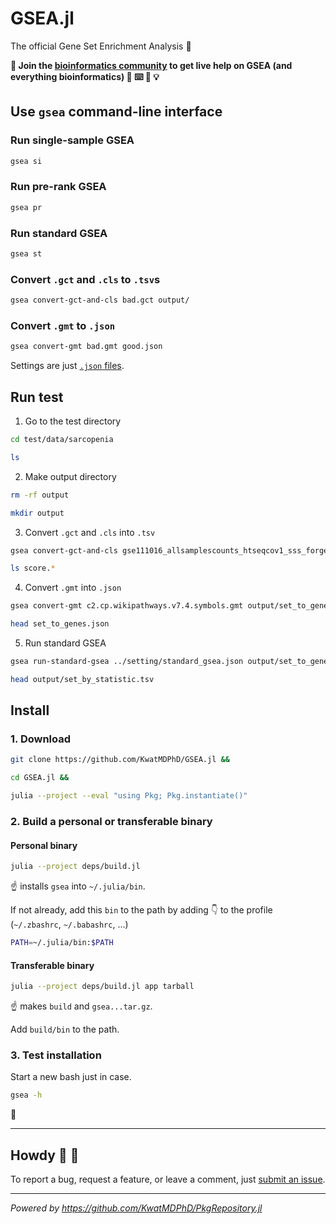 # GSEA.jl

The official Gene Set Enrichment Analysis :dna:

**:information_desk_person: Join the [bioinformatics community](https://discord.gg/Q8XyvCfH) to get live help on GSEA (and everything bioinformatics) :circus_tent: :keyboard: :beginner: :bulb:**

## Use `gsea` command-line interface

### Run single-sample GSEA

```bash
gsea si
```

### Run pre-rank GSEA

```bash
gsea pr
```

### Run standard GSEA

```bash
gsea st
```

### Convert `.gct` and `.cls` to `.tsv`s

```bash
gsea convert-gct-and-cls bad.gct output/
```

### Convert `.gmt` to `.json`

```bash
gsea convert-gmt bad.gmt good.json
```

Settings are just [`.json` files](test/data/setting).

## Run test

1. Go to the test directory

```bash
cd test/data/sarcopenia

ls
```

2. Make output directory

```bash
rm -rf output

mkdir output
```

3. Convert `.gct` and `.cls` into `.tsv`

```bash
gsea convert-gct-and-cls gse111016_allsamplescounts_htseqcov1_sss_forgeo.sarcopenia.vs.normal_counts_collapsed_to_symbols.gct sarcopenia_bianry.cls output

ls score.*
```

4. Convert `.gmt` into `.json`

```bash
gsea convert-gmt c2.cp.wikipathways.v7.4.symbols.gmt output/set_to_genes.json

head set_to_genes.json
```

5. Run standard GSEA

```bash
gsea run-standard-gsea ../setting/standard_gsea.json output/set_to_genes.json output/score.target_by_sample.tsv output/score.gene_by_sample.tsv output

head output/set_by_statistic.tsv
```

## Install

### 1. Download

```bash
git clone https://github.com/KwatMDPhD/GSEA.jl &&

cd GSEA.jl &&

julia --project --eval "using Pkg; Pkg.instantiate()"
```

### 2. Build a personal or transferable binary

#### Personal binary

```bash
julia --project deps/build.jl
```

:point_up: installs `gsea` into `~/.julia/bin`.

If not already, add this `bin` to the path by adding :point_down: to the profile (`~/.zbashrc`, `~/.babashrc`, ...)

```bash
PATH=~/.julia/bin:$PATH
```

#### Transferable binary

```bash
julia --project deps/build.jl app tarball
```

:point_up: makes `build` and `gsea...tar.gz`.

Add `build/bin` to the path.

### 3. Test installation

Start a new bash just in case.

```bash
gsea -h
```

:tada:

---

## Howdy :wave: :cowboy_hat_face:

To report a bug, request a feature, or leave a comment, just [submit an issue](https://github.com/KwatMDPhD/GSEA.jl/issues/new/choose).

---

_Powered by https://github.com/KwatMDPhD/PkgRepository.jl_
